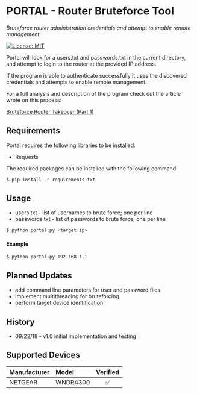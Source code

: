 # PORTAL - Router Bruteforce Tool
_Bruteforce router administration credentials and attempt to enable remote management_

[![License: MIT](https://img.shields.io/badge/License-MIT-brightgreen.svg)](https://opensource.org/licenses/MIT)

Portal will look for a users.txt and passwords.txt in the current directory, and attempt to login to the router at the provided IP address.

If the program is able to authenticate successfully it uses the discovered credentials and attempts to enable remote management.

For a full analysis and description of the program check out the article I wrote on this process:

[Bruteforce Router Takeover (Part 1)](http://kai-taylor.com/brute-force-router-takeover/)

## Requirements
Portal requires the following libraries to be installed:
- Requests  

The required packages can be installed with the following command:

```sh
$ pip install -r requirements.txt
```

## Usage
- users.txt - list of usernames to brute force; one per line
- passwords.txt - list of passwords to brute force; one per line

```sh
$ python portal.py <target ip>
```

#### Example
```sh
$ python portal.py 192.168.1.1
```

## Planned Updates
- add command line parameters for user and password files
- implement multithreading for bruteforcing
- perform target device identification

## History
- 09/22/18 - v1.0 initial implementation and testing


## Supported Devices

| Manufacturer | Model    | Verified         |
|:-------------|:---------|:----------------:|
| NETGEAR      | WNDR4300 |:white_check_mark:|
